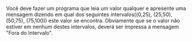 Você deve fazer um programa que leia um valor qualquer e apresente uma mensagem dizendo em qual dos seguintes intervalos((0,25), (25,50),(50,75), (75,100)) este valor se encontra.  Obviamente que se o valor não estiver em nenhum destes intervalos, deverá ser impressa a mensagem "Fora do Intervalo".